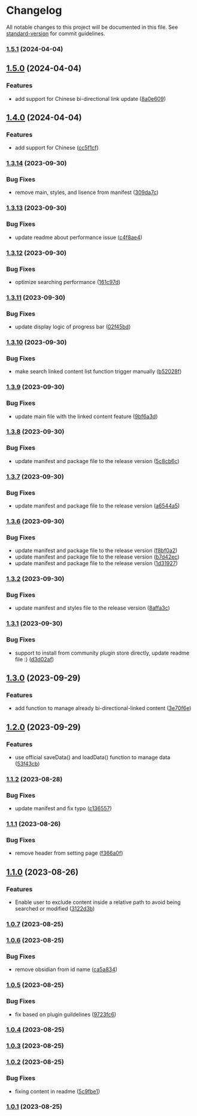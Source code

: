 # Changelog

All notable changes to this project will be documented in this file. See [standard-version](https://github.com/conventional-changelog/standard-version) for commit guidelines.

### [1.5.1](https://github.com/Medill-East/obsidian-content-linker/compare/1.5.0...1.5.1) (2024-04-04)

## [1.5.0](https://github.com/Medill-East/obsidian-content-linker/compare/1.4.0...1.5.0) (2024-04-04)


### Features

* add support for Chinese bi-directional link update ([8a0e609](https://github.com/Medill-East/obsidian-content-linker/commit/8a0e609f0de8cdb648cad0c71a928a75233e5eac))

## [1.4.0](https://github.com/Medill-East/obsidian-content-linker/compare/1.3.14...1.4.0) (2024-04-04)


### Features

* add support for Chinese ([cc5f1cf](https://github.com/Medill-East/obsidian-content-linker/commit/cc5f1cf4b45ebe0600eedc58624159057cfaa694))

### [1.3.14](https://github.com/Medill-East/obsidian-content-linker/compare/1.3.13...1.3.14) (2023-09-30)


### Bug Fixes

* remove main, styles, and lisence from manifest ([309da7c](https://github.com/Medill-East/obsidian-content-linker/commit/309da7c896b1025876242cc12afd796fcf4c70c9))

### [1.3.13](https://github.com/Medill-East/obsidian-content-linker/compare/1.3.12...1.3.13) (2023-09-30)


### Bug Fixes

* update readme about performance issue ([c4f8ae4](https://github.com/Medill-East/obsidian-content-linker/commit/c4f8ae44367b136cc1787ee939368565c1488a13))

### [1.3.12](https://github.com/Medill-East/obsidian-content-linker/compare/1.3.11...1.3.12) (2023-09-30)


### Bug Fixes

* optimize searching performance ([161c97d](https://github.com/Medill-East/obsidian-content-linker/commit/161c97d8817bad2ce449fdba877fc669d9469173))

### [1.3.11](https://github.com/Medill-East/obsidian-content-linker/compare/1.3.10...1.3.11) (2023-09-30)


### Bug Fixes

* update display logic of progress bar ([02f45bd](https://github.com/Medill-East/obsidian-content-linker/commit/02f45bd14ee00c44b07bffb5c9417107ede27a0c))

### [1.3.10](https://github.com/Medill-East/obsidian-content-linker/compare/1.3.9...1.3.10) (2023-09-30)


### Bug Fixes

* make search linked content list function trigger manually ([b52028f](https://github.com/Medill-East/obsidian-content-linker/commit/b52028f4c537ded4d8f4e96e5a4cc486f3350b6b))

### [1.3.9](https://github.com/Medill-East/obsidian-content-linker/compare/1.3.8...1.3.9) (2023-09-30)


### Bug Fixes

* update main file with the linked content feature ([9bf6a3d](https://github.com/Medill-East/obsidian-content-linker/commit/9bf6a3d10df9278f66438bfdbc20053d4fe3b16e))

### [1.3.8](https://github.com/Medill-East/obsidian-content-linker/compare/1.3.7...1.3.8) (2023-09-30)


### Bug Fixes

* update manifest and package file to the release version ([5c8cb6c](https://github.com/Medill-East/obsidian-content-linker/commit/5c8cb6c22cc1f0f0b41cbcb9468b9696045ffff8))

### [1.3.7](https://github.com/Medill-East/obsidian-content-linker/compare/1.3.6...1.3.7) (2023-09-30)


### Bug Fixes

* update manifest and package file to the release version ([a6544a5](https://github.com/Medill-East/obsidian-content-linker/commit/a6544a5ee369680515d601d9625babf568e7845f))

### [1.3.6](https://github.com/Medill-East/obsidian-content-linker/compare/1.3.2...1.3.6) (2023-09-30)


### Bug Fixes

* update manifest and package file to the release version ([f8bf0a2](https://github.com/Medill-East/obsidian-content-linker/commit/f8bf0a242e9a1b2de8c91d5fb7396b9d2347975d))
* update manifest and package file to the release version ([b7d42ec](https://github.com/Medill-East/obsidian-content-linker/commit/b7d42ece788bc8331f63e00f5a566592d399685c))
* update manifest and package file to the release version ([1d31927](https://github.com/Medill-East/obsidian-content-linker/commit/1d31927424f07a9d0e18bb70860580eadc90bcad))

### [1.3.2](https://github.com/Medill-East/obsidian-content-linker/compare/1.3.1...1.3.2) (2023-09-30)


### Bug Fixes

* update manifest and styles file to the release version ([8affa3c](https://github.com/Medill-East/obsidian-content-linker/commit/8affa3c92032acbcf1b3c9ee2658c0dc95904732))

### [1.3.1](https://github.com/Medill-East/obsidian-content-linker/compare/1.3.0...1.3.1) (2023-09-30)


### Bug Fixes

* support to install from community plugin store directly, update readme file :) ([d3d02af](https://github.com/Medill-East/obsidian-content-linker/commit/d3d02afbb42180be929b5aadf383cfc6d49b4f6a))

## [1.3.0](https://github.com/Medill-East/obsidian-content-linker/compare/1.2.0...1.3.0) (2023-09-29)


### Features

* add function to manage already bi-directional-linked content ([3e70f6e](https://github.com/Medill-East/obsidian-content-linker/commit/3e70f6eee044efccfb03ccc87b01b346dba85a6d))

## [1.2.0](https://github.com/Medill-East/obsidian-content-linker/compare/1.1.2...1.2.0) (2023-09-29)


### Features

* use official saveData() and loadData() function to manage data ([53f43cb](https://github.com/Medill-East/obsidian-content-linker/commit/53f43cb29868701d25be15130ec0df009beffac9))

### [1.1.2](https://github.com/Medill-East/obsidian-content-linker/compare/1.1.1...1.1.2) (2023-08-28)


### Bug Fixes

* update manifest and fix typo ([c136557](https://github.com/Medill-East/obsidian-content-linker/commit/c1365574481009ed0c35ba3999277383091622fa))

### [1.1.1](https://github.com/Medill-East/obsidian-content-linker/compare/1.1.0...1.1.1) (2023-08-26)


### Bug Fixes

* remove header from setting page ([f366a0f](https://github.com/Medill-East/obsidian-content-linker/commit/f366a0fbd9f461c2c8f7b6040ffd3bed1eb86054))

## [1.1.0](https://github.com/Medill-East/obsidian-content-linker/compare/1.0.7...1.1.0) (2023-08-26)


### Features

* Enable user to exclude content inside a relative path to avoid being searched or modified ([3122d3b](https://github.com/Medill-East/obsidian-content-linker/commit/3122d3b892f3d1719dfbde03e831feb15bf414df))

### [1.0.7](https://github.com/Medill-East/obsidian-content-linker/compare/1.0.6...1.0.7) (2023-08-25)

### [1.0.6](https://github.com/Medill-East/obsidian-content-linker/compare/1.0.5...1.0.6) (2023-08-25)


### Bug Fixes

* remove obsidian from id name ([ca5a834](https://github.com/Medill-East/obsidian-content-linker/commit/ca5a834e0e0d84ba834e26ad31308b3bac59db36))

### [1.0.5](https://github.com/Medill-East/obsidian-content-linker/compare/1.0.4...1.0.5) (2023-08-25)


### Bug Fixes

* fix based on plugin guildelines ([9723fc6](https://github.com/Medill-East/obsidian-content-linker/commit/9723fc6b1eae00ac30b5100d77a3d23c93fc7756))

### [1.0.4](https://github.com/Medill-East/obsidian-content-linker/compare/1.0.3...1.0.4) (2023-08-25)

### [1.0.3](https://github.com/Medill-East/obsidian-content-linker/compare/1.0.2...1.0.3) (2023-08-25)

### [1.0.2](https://github.com/Medill-East/obsidian-content-linker/compare/1.0.1...1.0.2) (2023-08-25)


### Bug Fixes

* fixing content in readme ([5c9fbe1](https://github.com/Medill-East/obsidian-content-linker/commit/5c9fbe103da761fc8aea28b75555a59c5bc102be))

### [1.0.1](https://github.com/Medill-East/obsidian-content-linker/compare/1.0.0...1.0.1) (2023-08-25)
